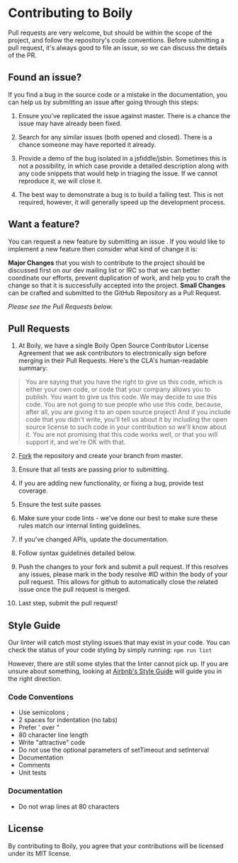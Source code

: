 # Contributing to Boily

Pull requests are very welcome, but should be within the scope of the project, and follow the repository's code conventions. Before submitting a
pull request, it's always good to file an issue, so we can discuss the details of the PR.

## Found an issue?

If you find a bug in the source code or a mistake in the documentation, you can help us by submitting an issue after going through this steps:

1. Ensure you've replicated the issue against master. There is a chance the issue may have already been fixed.

2. Search for any similar issues (both opened and closed). There is a chance someone may have reported it already.

3. Provide a demo of the bug isolated in a jsfiddle/jsbin. Sometimes this is not a possibility, in which case provide a detailed description along
   with any code snippets that would help in triaging the issue. If we cannot reproduce it, we will close it.

4. The best way to demonstrate a bug is to build a failing test. This is not required, however, it will generally speed up the development process.

## Want a feature?

You can request a new feature by submitting an issue . If you would like to implement a new feature then consider what kind of change it is:

**Major Changes** that you wish to contribute to the project should be discussed first on our dev mailing list or IRC so that we can better coordinate our efforts, prevent duplication of work, and help you to craft the change so that it is successfully accepted into the project.
**Small Changes** can be crafted and submitted to the GitHub Repository as a Pull Request.

*Please see the Pull Requests below.*

## Pull Requests

1. At Boily, we have a single Boily Open Source Contributor License Agreement that we ask contributors to electronically sign before merging in their
Pull Requests. Here's the CLA's human-readable summary:

> You are saying that you have the right to give us this code, which is either your own code, or code that your company allows you to publish.
> You want to give us this code. We may decide to use this code. You are not going to sue people who use this code, because, after all,
> you are giving it to an open source project! And if you include code that you didn't write, you'll tell us about it by including the open
> source license to such code in your contribution so we'll know about it. You are not promising that this code works well, or that you
> will support it, and we're OK with that.

2. [Fork](https://github.com/kflash/Boily/fork/) the repository and create your branch from master.

3. Ensure that all tests are passing prior to submitting.

4. If you are adding new functionality, or fixing a bug, provide test coverage.

5. Ensure the test suite passes

6. Make sure your code lints - we've done our best to make sure these rules match our internal linting guidelines.

7. If you've changed APIs, update the documentation.

8. Follow syntax guidelines detailed below.

9. Push the changes to your fork and submit a pull request. If this resolves any issues, please mark in the body resolve #ID within the body of your pull request.
   This allows for github to automatically close the related issue once the pull request is merged.

10. Last step, submit the pull request!

## Style Guide

Our linter will catch most styling issues that may exist in your code. You can check the status of your code styling by simply running: `npm run lint`

However, there are still some styles that the linter cannot pick up. If you are unsure about something, looking at [Airbnb's Style Guide](https://github.com/airbnb/javascript)
will guide you in the right direction.

### Code Conventions

* Use semicolons ;
* 2 spaces for indentation (no tabs)
* Prefer ' over "
* 80 character line length
* Write "attractive" code
* Do not use the optional parameters of setTimeout and setInterval
* Documentation
* Comments
* Unit tests

### Documentation

* Do not wrap lines at 80 characters

## License

By contributing to Boily, you agree that your contributions will be licensed under its MIT license.